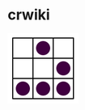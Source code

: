 <!-- TITLE: Home -->
<!-- SUBTITLE: Home of crwiki -->

# crwiki
[![Glider](/uploads/glider.png "Glider")](http://www.catb.org/hacker-emblem/)
